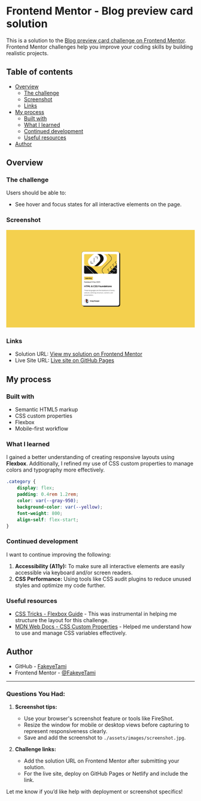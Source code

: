 # Frontend Mentor - Blog preview card solution

This is a solution to the [Blog preview card challenge on Frontend Mentor](https://www.frontendmentor.io/challenges/blog-preview-card-ckPaj01IcS). Frontend Mentor challenges help you improve your coding skills by building realistic projects.

## Table of contents

-   [Overview](#overview)
    -   [The challenge](#the-challenge)
    -   [Screenshot](#screenshot)
    -   [Links](#links)
-   [My process](#my-process)
    -   [Built with](#built-with)
    -   [What I learned](#what-i-learned)
    -   [Continued development](#continued-development)
    -   [Useful resources](#useful-resources)
-   [Author](#author)

## Overview

### The challenge

Users should be able to:

-   See hover and focus states for all interactive elements on the page.

### Screenshot

![Solution Screenshot](./assets/images/screenshot.jpg)

### Links

-   Solution URL: [View my solution on Frontend Mentor](https://www.frontendmentor.io/solutions/blog-preview-card-using-html-css-and-flexbox-Dtlg90YZ)
-   Live Site URL: [Live site on GitHub Pages](https://fakeyetami.github.io/blog-preview-card)

## My process

### Built with

-   Semantic HTML5 markup
-   CSS custom properties
-   Flexbox
-   Mobile-first workflow

### What I learned

I gained a better understanding of creating responsive layouts using **Flexbox**. Additionally, I refined my use of CSS custom properties to manage colors and typography more effectively.

```css
.category {
    display: flex;
    padding: 0.4rem 1.2rem;
    color: var(--gray-950);
    background-color: var(--yellow);
    font-weight: 800;
    align-self: flex-start;
}
```

### Continued development

I want to continue improving the following:

1. **Accessibility (A11y):** To make sure all interactive elements are easily accessible via keyboard and/or screen readers.
2. **CSS Performance:** Using tools like CSS audit plugins to reduce unused styles and optimize my code further.

### Useful resources

-   [CSS Tricks - Flexbox Guide](https://css-tricks.com/snippets/css/a-guide-to-flexbox/) - This was instrumental in helping me structure the layout for this challenge.
-   [MDN Web Docs - CSS Custom Properties](https://developer.mozilla.org/en-US/docs/Web/CSS/--*) - Helped me understand how to use and manage CSS variables effectively.

## Author

-   GitHub - [FakeyeTami](https://github.com/FakeyeTami)
-   Frontend Mentor - [@FakeyeTami](https://www.frontendmentor.io/profile/FakeyeTami)

---

### Questions You Had:

1. **Screenshot tips:**

    - Use your browser's screenshot feature or tools like FireShot.
    - Resize the window for mobile or desktop views before capturing to represent responsiveness clearly.
    - Save and add the screenshot to `./assets/images/screenshot.jpg`.

2. **Challenge links:**
    - Add the solution URL on Frontend Mentor after submitting your solution.
    - For the live site, deploy on GitHub Pages or Netlify and include the link.

Let me know if you’d like help with deployment or screenshot specifics!
